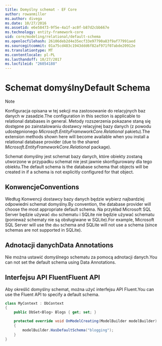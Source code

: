 ```yaml
---
title: Domyślny schemat - EF Core
author: rowanmiller
ms.author: divega
ms.date: 10/27/2016
ms.assetid: e6e58473-9f5e-4a1f-ac0f-b87d2cbb667e
ms.technology: entity-framework-core
uid: core/modeling/relational/default-schema
ms.openlocfilehash: 26106deb2d4e35ecf33e97790a83f9af77991aed
ms.sourcegitcommit: 01a75cd483c1943ddd6f82af971f07abde20912e
ms.translationtype: MT
ms.contentlocale: pl-PL
ms.lasthandoff: 10/27/2017
ms.locfileid: "26054188"
---
```

# <a name="default-schema"></a><span data-ttu-id="7d2c3-102">Schemat domyślny</span><span class="sxs-lookup"><span data-stu-id="7d2c3-102">Default Schema</span></span>

> [!NOTE]  
> <span data-ttu-id="7d2c3-103">Konfiguracja opisana w tej sekcji ma zastosowanie do relacyjnych baz danych w zasadzie.</span><span class="sxs-lookup"><span data-stu-id="7d2c3-103">The configuration in this section is applicable to relational databases in general.</span></span> <span data-ttu-id="7d2c3-104">Metody rozszerzenia pokazane staną się dostępne po zainstalowaniu dostawcy relacyjnej bazy danych (z powodu udostępnionego *Microsoft.EntityFrameworkCore.Relational* pakietu).</span><span class="sxs-lookup"><span data-stu-id="7d2c3-104">The extension methods shown here will become available when you install a relational database provider (due to the shared *Microsoft.EntityFrameworkCore.Relational* package).</span></span>

<span data-ttu-id="7d2c3-105">Schemat domyślny jest schemat bazy danych, które obiekty zostaną utworzone w przypadku schemat nie jest jawnie skonfigurowany dla tego obiektu.</span><span class="sxs-lookup"><span data-stu-id="7d2c3-105">The default schema is the database schema that objects will be created in if a schema is not explicitly configured for that object.</span></span>

## <a name="conventions"></a><span data-ttu-id="7d2c3-106">Konwencje</span><span class="sxs-lookup"><span data-stu-id="7d2c3-106">Conventions</span></span>

<span data-ttu-id="7d2c3-107">Według Konwencji dostawcy bazy danych będzie wybierz najbardziej odpowiedni schemat domyślny.</span><span class="sxs-lookup"><span data-stu-id="7d2c3-107">By convention, the database provider will choose the most appropriate default schema.</span></span> <span data-ttu-id="7d2c3-108">Na przykład Microsoft SQL Server będzie używać `dbo` schematu i SQLite nie będzie używać schematu (ponieważ schematy nie są obsługiwane w SQLite).</span><span class="sxs-lookup"><span data-stu-id="7d2c3-108">For example, Microsoft SQL Server will use the `dbo` schema and SQLite will not use a schema (since schemas are not supported in SQLite).</span></span>

## <a name="data-annotations"></a><span data-ttu-id="7d2c3-109">Adnotacji danych</span><span class="sxs-lookup"><span data-stu-id="7d2c3-109">Data Annotations</span></span>

<span data-ttu-id="7d2c3-110">Nie można ustawić domyślnego schematu za pomocą adnotacji danych.</span><span class="sxs-lookup"><span data-stu-id="7d2c3-110">You can not set the default schema using Data Annotations.</span></span>

## <a name="fluent-api"></a><span data-ttu-id="7d2c3-111">Interfejsu API Fluent</span><span class="sxs-lookup"><span data-stu-id="7d2c3-111">Fluent API</span></span>

<span data-ttu-id="7d2c3-112">Aby określić domyślny schemat, można użyć interfejsu API Fluent.</span><span class="sxs-lookup"><span data-stu-id="7d2c3-112">You can use the Fluent API to specify a default schema.</span></span>

<!-- [!code-csharp[Main](samples/core/relational/Modeling/FluentAPI/Samples/Relational/DefaultSchema.cs?highlight=7)] -->
``` csharp
class MyContext : DbContext
{
    public DbSet<Blog> Blogs { get; set; }

    protected override void OnModelCreating(ModelBuilder modelBuilder)
    {
        modelBuilder.HasDefaultSchema("blogging");
    }
}
```
